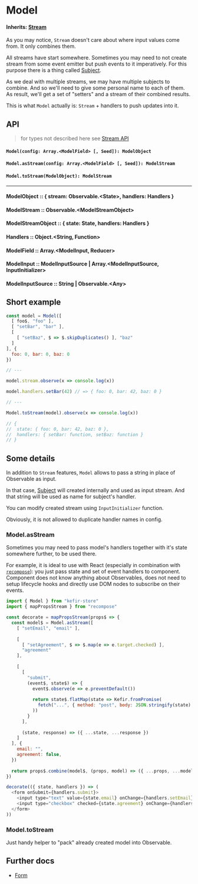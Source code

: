 # Model

#### Inherits: [Stream](/docs/Stream.md)

As you may notice, `Stream` doesn't care about where input values come from. It only combines them.

All streams have start somewhere. Sometimes you may need to not create stream from some event emitter but push events to it imperatively. For this purpose there is a thing called [Subject](http://xgrommx.github.io/rx-book/content/getting_started_with_rxjs/subjects.html).
 
As we deal with multiple streams, we may have multiple subjects to combine. And so we'll need to give some personal name to each of them. As result, we'll get a set of "setters" and a stream of their combined results.
 
This is what `Model` actually is: `Stream` + handlers to push updates into it.

## API

> for types not described here see [Stream API](/docs/Stream.md#API)

#### `Model(config: Array.<ModelField> [, Seed]): ModelObject`

#### `Model.asStream(config: Array.<ModelField> [, Seed]): ModelStream`

#### `Model.toStream(ModelObject): ModelStream`

---

#### ModelObject :: { stream: Observable.\<State\>, handlers: Handlers }

#### ModelStream :: Observable.\<ModelStreamObject\>

#### ModelStreamObject :: { state: State, handlers: Handlers }

#### Handlers :: Object.<String, Function>

#### ModelField :: Array.<ModelInput, Reducer>

#### ModelInput :: ModelInputSource | Array.<ModelInputSource, InputInitializer>

#### ModelInputSource :: String | Observable.\<Any\>

## Short example

```js
const model = Model([
  [ foo$, "foo" ],
  [ "setBar", "bar" ],
  [ 
    [ "setBaz", $ => $.skipDuplicates() ], "baz"
  ]
], { 
  foo: 0, bar: 0, baz: 0 
})

// ---

model.stream.observe(x => console.log(x))

model.handlers.setBar(42) // => { foo: 0, bar: 42, baz: 0 }

// ---

Model.toStream(model).observe(x => console.log(x))

// { 
//  state: { foo: 0, bar: 42, baz: 0 }, 
//  handlers: { setBar: function, setBaz: function } 
// }
```

## Some details

In addition to `Stream` features, `Model` allows to pass a string in place of Observable as input. 

In that case, [Subject](docs/Subject) will created internally and used as input stream. And that string will be used as name for subject's handler.

You can modify created stream using `InputInitializer` function.

Obviously, it is not allowed to duplicate handler names in config.
 
### Model.asStream

Sometimes you may need to pass model's handlers together with it's state somewhere further, to be used there. 

For example, it is ideal to use with React (especially in combination with [`recompose`](https://github.com/acdlite/recompose/blob/master/docs/API.md#mappropsstream)): you just pass state and set of event handlers to component. Component does not know anything about Observables, does not need to setup lifecycle hooks and directly use DOM nodes to subscribe on their events.  

```js
import { Model } from "kefir-store"
import { mapPropsStream } from "recompose"

const decorate = mapPropsStream(props$ => {
  const model$ = Model.asStream([
    [ "setEmail", "email" ],
    
    [ 
      [ "setAgreement", $ => $.map(e => e.target.checked) ], 
      "agreement" 
    ],
    
    [ 
      [ 
        "submit",
        (event$, state$) => {
          event$.observe(e => e.preventDefault())
    
          return state$.flatMap(state => Kefir.fromPromise(
            fetch("...", { method: "post", body: JSON.stringify(state) })  
          ))
        }
      ],
      
      (state, response) => ({ ...state, ...response })
    ]
  ], {
    email: "",
    agreement: false,
  })
  
  return props$.combine(model$, (props, model) => ({ ...props, ...model }))
})

decorate(({ state, handlers }) => (
  <form onSubmit={handlers.submit}>
    <input type="text" value={state.email} onChange={handlers.setEmail} />
    <input type="checkbox" checked={state.agreement} onChange={handlers.setAgreement} />
  </form>
))
```

### Model.toStream

Just handy helper to "pack" already created model into Observable.

## Further docs
* [Form](/docs/Form.md)
